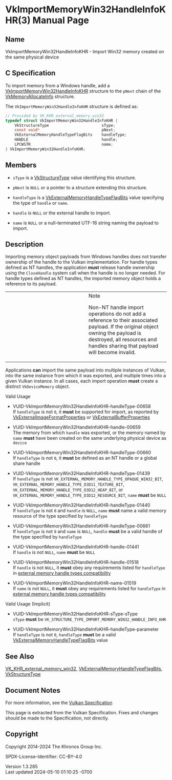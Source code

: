 # VkImportMemoryWin32HandleInfoKHR(3) Manual Page

## Name

VkImportMemoryWin32HandleInfoKHR - Import Win32 memory created on the
same physical device



## <a href="#_c_specification" class="anchor"></a>C Specification

To import memory from a Windows handle, add a
[VkImportMemoryWin32HandleInfoKHR](https://registry.khronos.org/vulkan/specs/1.3-extensions/man/html/VkImportMemoryWin32HandleInfoKHR.html)
structure to the `pNext` chain of the
[VkMemoryAllocateInfo](https://registry.khronos.org/vulkan/specs/1.3-extensions/man/html/VkMemoryAllocateInfo.html) structure.

The `VkImportMemoryWin32HandleInfoKHR` structure is defined as:

``` c
// Provided by VK_KHR_external_memory_win32
typedef struct VkImportMemoryWin32HandleInfoKHR {
    VkStructureType                       sType;
    const void*                           pNext;
    VkExternalMemoryHandleTypeFlagBits    handleType;
    HANDLE                                handle;
    LPCWSTR                               name;
} VkImportMemoryWin32HandleInfoKHR;
```

## <a href="#_members" class="anchor"></a>Members

- `sType` is a [VkStructureType](https://registry.khronos.org/vulkan/specs/1.3-extensions/man/html/VkStructureType.html) value identifying
  this structure.

- `pNext` is `NULL` or a pointer to a structure extending this
  structure.

- `handleType` is a
  [VkExternalMemoryHandleTypeFlagBits](https://registry.khronos.org/vulkan/specs/1.3-extensions/man/html/VkExternalMemoryHandleTypeFlagBits.html)
  value specifying the type of `handle` or `name`.

- `handle` is `NULL` or the external handle to import.

- `name` is `NULL` or a null-terminated UTF-16 string naming the payload
  to import.

## <a href="#_description" class="anchor"></a>Description

Importing memory object payloads from Windows handles does not transfer
ownership of the handle to the Vulkan implementation. For handle types
defined as NT handles, the application **must** release handle ownership
using the `CloseHandle` system call when the handle is no longer needed.
For handle types defined as NT handles, the imported memory object holds
a reference to its payload.

<table>
<colgroup>
<col style="width: 50%" />
<col style="width: 50%" />
</colgroup>
<tbody>
<tr class="odd">
<td class="icon"><em></em></td>
<td class="content">Note
<p>Non-NT handle import operations do not add a reference to their
associated payload. If the original object owning the payload is
destroyed, all resources and handles sharing that payload will become
invalid.</p></td>
</tr>
</tbody>
</table>

Applications **can** import the same payload into multiple instances of
Vulkan, into the same instance from which it was exported, and multiple
times into a given Vulkan instance. In all cases, each import operation
**must** create a distinct `VkDeviceMemory` object.

Valid Usage

- <a href="#VUID-VkImportMemoryWin32HandleInfoKHR-handleType-00658"
  id="VUID-VkImportMemoryWin32HandleInfoKHR-handleType-00658"></a>
  VUID-VkImportMemoryWin32HandleInfoKHR-handleType-00658  
  If `handleType` is not `0`, it **must** be supported for import, as
  reported by
  [VkExternalImageFormatProperties](https://registry.khronos.org/vulkan/specs/1.3-extensions/man/html/VkExternalImageFormatProperties.html)
  or [VkExternalBufferProperties](https://registry.khronos.org/vulkan/specs/1.3-extensions/man/html/VkExternalBufferProperties.html)

- <a href="#VUID-VkImportMemoryWin32HandleInfoKHR-handle-00659"
  id="VUID-VkImportMemoryWin32HandleInfoKHR-handle-00659"></a>
  VUID-VkImportMemoryWin32HandleInfoKHR-handle-00659  
  The memory from which `handle` was exported, or the memory named by
  `name` **must** have been created on the same underlying physical
  device as `device`

- <a href="#VUID-VkImportMemoryWin32HandleInfoKHR-handleType-00660"
  id="VUID-VkImportMemoryWin32HandleInfoKHR-handleType-00660"></a>
  VUID-VkImportMemoryWin32HandleInfoKHR-handleType-00660  
  If `handleType` is not `0`, it **must** be defined as an NT handle or
  a global share handle

- <a href="#VUID-VkImportMemoryWin32HandleInfoKHR-handleType-01439"
  id="VUID-VkImportMemoryWin32HandleInfoKHR-handleType-01439"></a>
  VUID-VkImportMemoryWin32HandleInfoKHR-handleType-01439  
  If `handleType` is not
  `VK_EXTERNAL_MEMORY_HANDLE_TYPE_OPAQUE_WIN32_BIT`,
  `VK_EXTERNAL_MEMORY_HANDLE_TYPE_D3D11_TEXTURE_BIT`,
  `VK_EXTERNAL_MEMORY_HANDLE_TYPE_D3D12_HEAP_BIT`, or
  `VK_EXTERNAL_MEMORY_HANDLE_TYPE_D3D12_RESOURCE_BIT`, `name` **must**
  be `NULL`

- <a href="#VUID-VkImportMemoryWin32HandleInfoKHR-handleType-01440"
  id="VUID-VkImportMemoryWin32HandleInfoKHR-handleType-01440"></a>
  VUID-VkImportMemoryWin32HandleInfoKHR-handleType-01440  
  If `handleType` is not `0` and `handle` is `NULL`, `name` **must**
  name a valid memory resource of the type specified by `handleType`

- <a href="#VUID-VkImportMemoryWin32HandleInfoKHR-handleType-00661"
  id="VUID-VkImportMemoryWin32HandleInfoKHR-handleType-00661"></a>
  VUID-VkImportMemoryWin32HandleInfoKHR-handleType-00661  
  If `handleType` is not `0` and `name` is `NULL`, `handle` **must** be
  a valid handle of the type specified by `handleType`

- <a href="#VUID-VkImportMemoryWin32HandleInfoKHR-handle-01441"
  id="VUID-VkImportMemoryWin32HandleInfoKHR-handle-01441"></a>
  VUID-VkImportMemoryWin32HandleInfoKHR-handle-01441  
  If `handle` is not `NULL`, `name` **must** be `NULL`

- <a href="#VUID-VkImportMemoryWin32HandleInfoKHR-handle-01518"
  id="VUID-VkImportMemoryWin32HandleInfoKHR-handle-01518"></a>
  VUID-VkImportMemoryWin32HandleInfoKHR-handle-01518  
  If `handle` is not `NULL`, it **must** obey any requirements listed
  for `handleType` in <a
  href="https://registry.khronos.org/vulkan/specs/1.3-extensions/html/vkspec.html#external-memory-handle-types-compatibility"
  target="_blank" rel="noopener">external memory handle types
  compatibility</a>

- <a href="#VUID-VkImportMemoryWin32HandleInfoKHR-name-01519"
  id="VUID-VkImportMemoryWin32HandleInfoKHR-name-01519"></a>
  VUID-VkImportMemoryWin32HandleInfoKHR-name-01519  
  If `name` is not `NULL`, it **must** obey any requirements listed for
  `handleType` in <a
  href="https://registry.khronos.org/vulkan/specs/1.3-extensions/html/vkspec.html#external-memory-handle-types-compatibility"
  target="_blank" rel="noopener">external memory handle types
  compatibility</a>

Valid Usage (Implicit)

- <a href="#VUID-VkImportMemoryWin32HandleInfoKHR-sType-sType"
  id="VUID-VkImportMemoryWin32HandleInfoKHR-sType-sType"></a>
  VUID-VkImportMemoryWin32HandleInfoKHR-sType-sType  
  `sType` **must** be
  `VK_STRUCTURE_TYPE_IMPORT_MEMORY_WIN32_HANDLE_INFO_KHR`

- <a href="#VUID-VkImportMemoryWin32HandleInfoKHR-handleType-parameter"
  id="VUID-VkImportMemoryWin32HandleInfoKHR-handleType-parameter"></a>
  VUID-VkImportMemoryWin32HandleInfoKHR-handleType-parameter  
  If `handleType` is not `0`, `handleType` **must** be a valid
  [VkExternalMemoryHandleTypeFlagBits](https://registry.khronos.org/vulkan/specs/1.3-extensions/man/html/VkExternalMemoryHandleTypeFlagBits.html)
  value

## <a href="#_see_also" class="anchor"></a>See Also

[VK_KHR_external_memory_win32](https://registry.khronos.org/vulkan/specs/1.3-extensions/man/html/VK_KHR_external_memory_win32.html),
[VkExternalMemoryHandleTypeFlagBits](https://registry.khronos.org/vulkan/specs/1.3-extensions/man/html/VkExternalMemoryHandleTypeFlagBits.html),
[VkStructureType](https://registry.khronos.org/vulkan/specs/1.3-extensions/man/html/VkStructureType.html)

## <a href="#_document_notes" class="anchor"></a>Document Notes

For more information, see the <a
href="https://registry.khronos.org/vulkan/specs/1.3-extensions/html/vkspec.html#VkImportMemoryWin32HandleInfoKHR"
target="_blank" rel="noopener">Vulkan Specification</a>

This page is extracted from the Vulkan Specification. Fixes and changes
should be made to the Specification, not directly.

## <a href="#_copyright" class="anchor"></a>Copyright

Copyright 2014-2024 The Khronos Group Inc.

SPDX-License-Identifier: CC-BY-4.0

Version 1.3.285  
Last updated 2024-05-10 01:10:25 -0700
